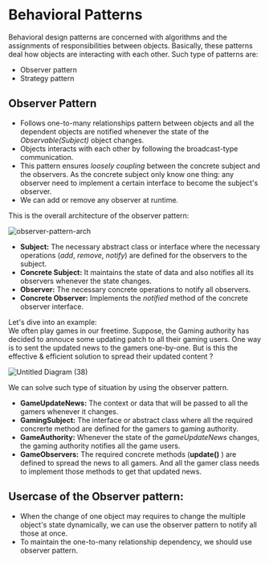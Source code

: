 
# Behavioral Patterns

Behavioral design patterns are concerned with algorithms and the assignments of responsibilities between objects. Basically, these patterns deal how objects are interacting with each other. Such type of patterns are:
- Observer pattern
- Strategy pattern

## Observer Pattern
- Follows one-to-many relationships pattern between objects and all the dependent objects are notified whenever the state of the *Observable(Subject)* object changes.
- Objects interacts with each other by following the broadcast-type communication.
- This pattern ensures *loosely coupling* between the concrete subject and the observers. As the concrete subject only know one thing: any observer need to implement a certain interface to become the subject's observer.
- We can add or remove any observer at runtime.

This is the overall architecture of the observer pattern:

![observer-pattern-arch](https://github.com/Asibul-40/Some-useful-Design-Patterns/assets/77221075/ff3cafde-b622-488a-ba71-db7186c59fdc)

- **Subject:** The necessary abstract class or interface where the necessary operations (*add*, *remove*, *notify*) are defined for the observers to the subject.
- **Concrete Subject:** It maintains the state of data and also notifies all its observers whenever the state changes.
- **Observer:**  The necessary concrete operations to notify all observers.
- **Concrete Observer:** Implements the *notified* method of the concrete observer interface.

Let's dive into an example: <br/>
We often play games in our freetime. Suppose, the Gaming authority has decided to annouce some updating patch to all their gaming users. One way is to sent the updated news to the gamers one-by-one. But is this the effective & efficient solution to spread their updated content ? 

![Untitled Diagram (38)](https://github.com/Asibul-40/Some-useful-Design-Patterns/assets/77221075/cd7c108f-d9e5-45eb-9b61-574f3acf7f0c)


We can solve such type of situation by using the observer pattern.
- **GameUpdateNews:** The context or data that will be passed to all the gamers whenever it changes.
- **GamingSubject:** The interface or abstract class where all the required concrerte method are defined for the gamers to gaming authority.
- **GameAuthority:** Whenever the state of the *gameUpdateNews* changes, the gaming authority notifies all the game users.
- **GameObservers:** The required concrete methods (**update()** ) are defined to spread the news to all gamers. And all the gamer class needs to implement those methods to get that updated news.

## Usercase of the Observer pattern:
- When the change of one object may requires to change the multiple object's state dynamically, we can use the observer pattern to notify all those at once.
- To maintain the one-to-many relationship dependency, we should use observer pattern.
